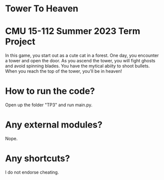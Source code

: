 # Tower To Heaven
# CMU 15-112 Summer 2023 Term Project

In this game, you start out as a cute cat in a forest. One day, you encounter a
tower and open the door. As you ascend the tower, you will fight ghosts and
avoid spinning blades. You have the mytical abiity to shoot bullets. When you
reach the top of the tower, you'll be in heaven!

# How to run the code?
Open up the folder "TP3" and run main.py.

# Any external modules?
Nope.

# Any shortcuts?
I do not endorse cheating.